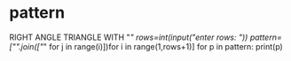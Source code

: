 # pattern
RIGHT ANGLE TRIANGLE WITH "*"
rows=int(input("enter rows: "))
pattern=["".join(["*" for j in range(i)])for i in range(1,rows+1)]
for p in pattern:
    print(p)

